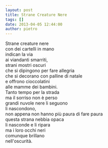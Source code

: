```yaml
---
layout: post
title: Strane Creature Nere
tags: []
date: 2013-04-05 12:44:00
author: pietro
---
```

Strane creature nere<br/>con dei cartelli in mano<br/>indican la via<br/>ai viandanti smarriti,<br/>strani mostri oscuri<br/>che si dipingono per fare allegria<br/>che si decorano con palline di natale<br/>e offrono cioccolatini<br/>alle mamme dei bambini.<br/>Tanto tempo per la strada<br/>ma il sorriso non è perso<br/>grandi nuvole nere li seguono<br/>li nascondono,<br/>non appena non hanno più paura di fare paura<br/>questa strana nebbia opaca<br/>li nasconde e li ripara<br/>ma i loro occhi neri<br/>comunque brillano<br/>nell'oscurità.
